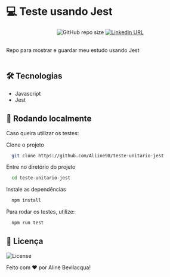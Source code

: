 # 💻 Teste usando Jest
<p   align = "center">
   <img alt   = "GitHub repo size" src                                   = "https://img.shields.io/github/repo-size/Aliine98/teste-unitario-jest?color=magenta&style=flat">
   <a   href  = "https://www.linkedin.com/in/aline-bevilacqua/"><img alt = "Linkedin URL" src = "https://img.shields.io/twitter/url?label=Conecte-se comigo&logo=linkedin&style=social&url=https%3A%2F%2Fwww.linkedin.com%2Fin%2Faline-bevilacqua%2F"></a>
</p>
<br>
Repo para mostrar e guardar meu estudo usando Jest
<br><br>

## 🛠 Tecnologias

- Javascript
- Jest

## 🚀 Rodando localmente

Caso queira utilizar os testes: 

Clone o projeto

```bash
  git clone https://github.com/Aliine98/teste-unitario-jest
```

Entre no diretório do projeto

```bash
  cd teste-unitario-jest
```

Instale as dependências

```bash
  npm install
```

Para rodar os testes, utilize: 

```bash
  npm run test
```

## 📝 Licença

![License](https://img.shields.io/github/license/Aliine98/teste-unitario-jest?style=for-the-badge)

Feito com ❤️ por Aline Bevilacqua!